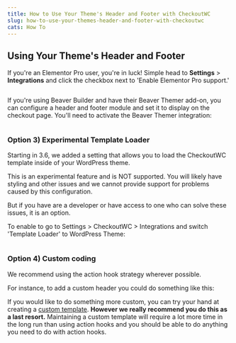 ```yaml
---
title: How to Use Your Theme's Header and Footer with CheckoutWC
slug: how-to-use-your-themes-header-and-footer-with-checkoutwc
cats: How To
---
```



<h2>Using Your Theme's Header and Footer</h2>

<p>If you're an Elementor Pro user, you're in luck! Simple head to <strong>Settings</strong> &gt; <strong>Integrations</strong> and click the checkbox next to 'Enable Elementor Pro support.'</p>
<p><img src="https://s3.amazonaws.com/helpscout.net/docs/assets/5bdde2822c7d3a01757ac42e/images/5e90bfae2c7d3a7e9aeac421/file-geBMgYhdnf.png" alt="" /></p>


<p>If you're using Beaver Builder and have their Beaver Themer add-on, you can configure a header and footer module and set it to display on the checkout page. You'll need to activate the Beaver Themer integration:</p>
<p><img src="https://s3.amazonaws.com/helpscout.net/docs/assets/5bdde2822c7d3a01757ac42e/images/5ee8d0b72c7d3a10cba8fd18/file-Ovm9PUAZdR.png" alt="" /></p>
<h3>Option 3) Experimental Template Loader</h3>
<p>Starting in 3.6, we added a setting that allows you to load the CheckoutWC template inside of your WordPress theme.</p>
<p>This is an experimental feature and is NOT supported. You will likely have styling and other issues and we cannot provide support for problems caused by this configuration.</p>
<p>But if you have are a developer or have access to one who can solve these issues, it is an option.</p>
<p>To enable to go to Settings &gt; CheckoutWC &gt; Integrations and switch 'Template Loader' to WordPress Theme:</p>
<p><img src="https://s3.amazonaws.com/helpscout.net/docs/assets/5bdde2822c7d3a01757ac42e/images/5eed25d12c7d3a10cba94354/file-ZTitKs5egG.png" alt="" /></p>
<h3>Option 4) Custom coding</h3>

<p>We recommend using the action hook strategy wherever possible.</p>
<p>For instance, to add a custom header you could do something like this:</p>

<p>If you would like to do something more custom, you can try your hand at creating a <a href="https://cfw.test/documentation/template-files">custom template</a>. <strong>However we really recommend you do this as a last resort.</strong> Maintaining a custom template will require a lot more time in the long run than using action hooks and you should be able to do anything you need to do with action hooks.</p>
